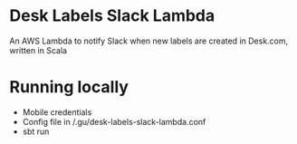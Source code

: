 # Desk Labels Slack Lambda

An AWS Lambda to notify Slack when new labels are created in Desk.com, written in Scala

# Running locally

- Mobile credentials
- Config file in /.gu/desk-labels-slack-lambda.conf
- sbt run